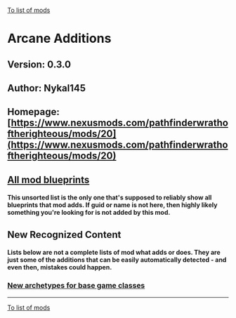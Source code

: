 [To list of mods](../README.md)

# Arcane Additions

## Version: 0.3.0

## Author: Nykal145

## Homepage: [https://www.nexusmods.com/pathfinderwrathoftherighteous/mods/20](https://www.nexusmods.com/pathfinderwrathoftherighteous/mods/20)

## [All mod blueprints](./AllBlueprints.md)

#### This unsorted list is the only one that's supposed to reliably show all blueprints that mod adds. If guid or name is not here, then highly likely something you're looking for is not added by this mod.

## New Recognized Content

#### **Lists below are not a complete lists of mod what adds or does**. They are just some of the additions that can be easily automatically detected - and even then, mistakes could happen.

### [New archetypes for base game classes](./Archetypes.md)


___
[To list of mods](../README.md)
